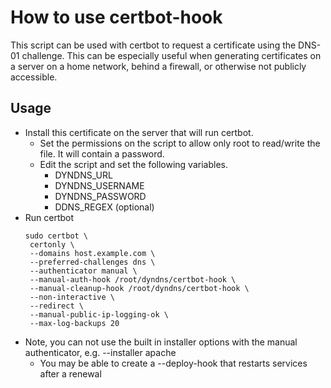 # How to use certbot-hook

This script can be used with certbot to request a certificate using the DNS-01 challenge. 
This can be especially useful when generating certificates on a server on a home network, behind a firewall, or otherwise not publicly accessible. 

## Usage

- Install this certificate on the server that will run certbot.
  - Set the permissions on the script to allow only root to read/write the file. It will contain a password.
  - Edit the script and set the following variables.
    - DYNDNS_URL
    - DYNDNS_USERNAME
    - DYNDNS_PASSWORD
    - DDNS_REGEX (optional)
- Run certbot
    ```
    sudo certbot \
     certonly \
     --domains host.example.com \
     --preferred-challenges dns \
     --authenticator manual \
     --manual-auth-hook /root/dyndns/certbot-hook \
     --manual-cleanup-hook /root/dyndns/certbot-hook \
     --non-interactive \
     --redirect \
     --manual-public-ip-logging-ok \
     --max-log-backups 20
    ```
- Note, you can not use the built in installer options with the manual authenticator, e.g. --installer apache
  - You may be able to create a --deploy-hook that restarts services after a renewal

